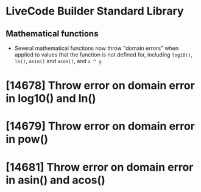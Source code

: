 # LiveCode Builder Standard Library
## Mathematical functions

* Several mathematical functions now throw "domain errors" when
  applied to values that the function is not defined for, including
  `log10()`, `ln()`, `asin()` and `acos()`, and `x ^ y`.

# [14678] Throw error on domain error in log10() and ln()
# [14679] Throw error on domain error in pow()
# [14681] Throw error on domain error in asin() and acos()

